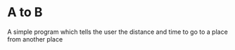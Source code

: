 A to B
======

A simple program which tells the user the distance and time to go to a place from another place
